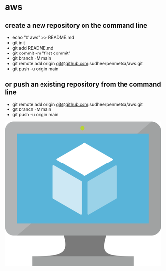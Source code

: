 # aws

## create a new repository on the command line
+ echo "# aws" >> README.md
+ git init
+ git add README.md
+ git commit -m "first commit"
+ git branch -M main
+ git remote add origin git@github.com:sudheerpenmetsa/aws.git
+ git push -u origin main
                
## or push an existing repository from the command line
- git remote add origin git@github.com:sudheerpenmetsa/aws.git
- git branch -M main
- git push -u origin main

![Getting Started](PinClipart.com_server-clip-art_1020337.png)